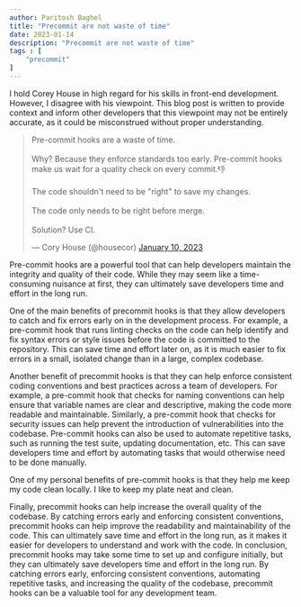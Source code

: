 ```yaml
---
author: Paritosh Baghel
title: "Precommit are not waste of time"
date: 2023-01-14
description: "Precommit are not waste of time" 
tags : [
    "precommit"
]
---
```


I hold Corey House in high regard for his skills in front-end development. However, I disagree with his viewpoint. This blog post is written to provide context and inform other developers that this viewpoint may not be entirely accurate, as it could be misconstrued without proper understanding.

<blockquote class="twitter-tweet"><p lang="en" dir="ltr">Pre-commit hooks are a waste of time.<br><br>Why? Because they enforce standards too early. Pre-commit hooks make us wait for a quality check on every commit.👎<br><br>The code shouldn&#39;t need to be &quot;right&quot; to save my changes.<br><br>The code only needs to be right before merge.<br><br>Solution? Use CI.</p>&mdash; Cory House (@housecor) <a href="https://twitter.com/housecor/status/1612804261821259776?ref_src=twsrc%5Etfw">January 10, 2023</a></blockquote> <script async src="https://platform.twitter.com/widgets.js" charset="utf-8"></script>

Pre-commit hooks are a powerful tool that can help developers maintain the integrity and quality of their code. While they may seem like a time-consuming nuisance at first, they can ultimately save developers time and effort in the long run.

One of the main benefits of precommit hooks is that they allow developers to catch and fix errors early on in the development process. For example, a pre-commit hook that runs linting checks on the code can help identify and fix syntax errors or style issues before the code is committed to the repository. This can save time and effort later on, as it is much easier to fix errors in a small, isolated change than in a large, complex codebase.


Another benefit of precommit hooks is that they can help enforce consistent coding conventions and best practices across a team of developers. For example, a pre-commit hook that checks for naming conventions can help ensure that variable names are clear and descriptive, making the code more readable and maintainable. Similarly, a pre-commit hook that checks for security issues can help prevent the introduction of vulnerabilities into the codebase.
Pre-commit hooks can also be used to automate repetitive tasks, such as running the test suite, updating documentation, etc. This can save developers time and effort by automating tasks that would otherwise need to be done manually.

One of my personal benefits of pre-commit hooks is that they help me keep my code clean locally. I like to keep my plate neat and clean.

Finally, precommit hooks can help increase the overall quality of the codebase. By catching errors early and enforcing consistent conventions, precommit hooks can help improve the readability and maintainability of the code. This can ultimately save time and effort in the long run, as it makes it easier for developers to understand and work with the code.
In conclusion, precommit hooks may take some time to set up and configure initially, but they can ultimately save developers time and effort in the long run. By catching errors early, enforcing consistent conventions, automating repetitive tasks, and increasing the quality of the codebase, precommit hooks can be a valuable tool for any development team.

